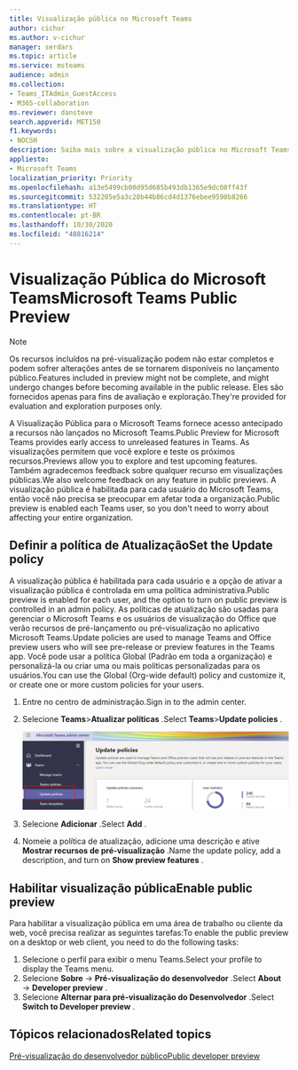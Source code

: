 ```yaml
---
title: Visualização pública no Microsoft Teams
author: cichur
ms.author: v-cichur
manager: serdars
ms.topic: article
ms.service: msteams
audience: admin
ms.collection:
- Teams_ITAdmin_GuestAccess
- M365-collaboration
ms.reviewer: dansteve
search.appverid: MET150
f1.keywords:
- NOCSH
description: Saiba mais sobre a visualização pública no Microsoft Teams. Experimente novos recursos e forneça feedback.
appliesto:
- Microsoft Teams
localization_priority: Priority
ms.openlocfilehash: a13e5499cb00d95d685b493db1365e9dc08ff43f
ms.sourcegitcommit: 532205e5a3c28b44b86cd4d1376ebee9590b8266
ms.translationtype: HT
ms.contentlocale: pt-BR
ms.lasthandoff: 10/30/2020
ms.locfileid: "48816214"
---
```

# <a name="microsoft-teams-public-preview"></a><span data-ttu-id="002b8-104">Visualização Pública do Microsoft Teams</span><span class="sxs-lookup"><span data-stu-id="002b8-104">Microsoft Teams Public Preview</span></span>

> [!NOTE]
> <span data-ttu-id="002b8-105">Os recursos incluídos na pré-visualização podem não estar completos e podem sofrer alterações antes de se tornarem disponíveis no lançamento público.</span><span class="sxs-lookup"><span data-stu-id="002b8-105">Features included in preview might not be complete, and might undergo changes before becoming available in the public release.</span></span> <span data-ttu-id="002b8-106">Eles são fornecidos apenas para fins de avaliação e exploração.</span><span class="sxs-lookup"><span data-stu-id="002b8-106">They're provided for evaluation and exploration purposes only.</span></span>

<span data-ttu-id="002b8-107">A Visualização Pública para o Microsoft Teams fornece acesso antecipado a recursos não lançados no Microsoft Teams.</span><span class="sxs-lookup"><span data-stu-id="002b8-107">Public Preview for Microsoft Teams provides early access to unreleased features in Teams.</span></span> <span data-ttu-id="002b8-108">As visualizações permitem que você explore e teste os próximos recursos.</span><span class="sxs-lookup"><span data-stu-id="002b8-108">Previews allow you to explore and test upcoming features.</span></span> <span data-ttu-id="002b8-109">Também agradecemos feedback sobre qualquer recurso em visualizações públicas.</span><span class="sxs-lookup"><span data-stu-id="002b8-109">We also welcome feedback on any feature in public previews.</span></span> <span data-ttu-id="002b8-110">A visualização pública é habilitada para cada usuário do Microsoft Teams, então você não precisa se preocupar em afetar toda a organização.</span><span class="sxs-lookup"><span data-stu-id="002b8-110">Public preview is enabled each Teams user, so you don't need to worry about affecting your entire organization.</span></span>

## <a name="set-the-update-policy"></a><span data-ttu-id="002b8-111">Definir a política de Atualização</span><span class="sxs-lookup"><span data-stu-id="002b8-111">Set the Update policy</span></span>

 <span data-ttu-id="002b8-112">A visualização pública é habilitada para cada usuário e a opção de ativar a visualização pública é controlada em uma política administrativa.</span><span class="sxs-lookup"><span data-stu-id="002b8-112">Public preview is enabled for each user, and the option to turn on public preview is controlled in an admin policy.</span></span> <span data-ttu-id="002b8-113">As políticas de atualização são usadas para gerenciar o Microsoft Teams e os usuários de visualização do Office que verão recursos de pré-lançamento ou pré-visualização no aplicativo Microsoft Teams.</span><span class="sxs-lookup"><span data-stu-id="002b8-113">Update policies are used to manage Teams and Office preview users who will see pre-release or preview features in the Teams app.</span></span> <span data-ttu-id="002b8-114">Você pode usar a política Global (Padrão em toda a organização) e personalizá-la ou criar uma ou mais políticas personalizadas para os usuários.</span><span class="sxs-lookup"><span data-stu-id="002b8-114">You can use the Global (Org-wide default) policy and customize it, or create one or more custom policies for your users.</span></span>

1. <span data-ttu-id="002b8-115">Entre no centro de administração.</span><span class="sxs-lookup"><span data-stu-id="002b8-115">Sign in to the admin center.</span></span>
2. <span data-ttu-id="002b8-116">Selecione **Teams**>**Atualizar políticas** .</span><span class="sxs-lookup"><span data-stu-id="002b8-116">Select **Teams**>**Update policies** .</span></span>

   ![Selecionar a opção Atualizar políticas](media/updatePolicies.png)

3. <span data-ttu-id="002b8-118">Selecione **Adicionar** .</span><span class="sxs-lookup"><span data-stu-id="002b8-118">Select **Add** .</span></span>
4. <span data-ttu-id="002b8-119">Nomeie a política de atualização, adicione uma descrição e ative **Mostrar recursos de pré-visualização** .</span><span class="sxs-lookup"><span data-stu-id="002b8-119">Name the update policy, add a description, and turn on **Show preview features** .</span></span>

## <a name="enable-public-preview"></a><span data-ttu-id="002b8-120">Habilitar visualização pública</span><span class="sxs-lookup"><span data-stu-id="002b8-120">Enable public preview</span></span>

<span data-ttu-id="002b8-121">Para habilitar a visualização pública em uma área de trabalho ou cliente da web, você precisa realizar as seguintes tarefas:</span><span class="sxs-lookup"><span data-stu-id="002b8-121">To enable the public preview on a desktop or web client, you need to do the following tasks:</span></span>

1. <span data-ttu-id="002b8-122">Selecione o perfil para exibir o menu Teams.</span><span class="sxs-lookup"><span data-stu-id="002b8-122">Select your profile to display the Teams menu.</span></span>
2. <span data-ttu-id="002b8-123">Selecione **Sobre** → **Pré-visualização do desenvolvedor** .</span><span class="sxs-lookup"><span data-stu-id="002b8-123">Select **About** → **Developer preview** .</span></span>
3. <span data-ttu-id="002b8-124">Selecione **Alternar para pré-visualização do Desenvolvedor** .</span><span class="sxs-lookup"><span data-stu-id="002b8-124">Select **Switch to Developer preview** .</span></span>

## <a name="related-topics"></a><span data-ttu-id="002b8-125">Tópicos relacionados</span><span class="sxs-lookup"><span data-stu-id="002b8-125">Related topics</span></span>

[<span data-ttu-id="002b8-126">Pré-visualização do desenvolvedor público</span><span class="sxs-lookup"><span data-stu-id="002b8-126">Public developer preview</span></span>](https://docs.microsoft.com/microsoftteams/platform/resources/dev-preview/developer-preview-intro)
